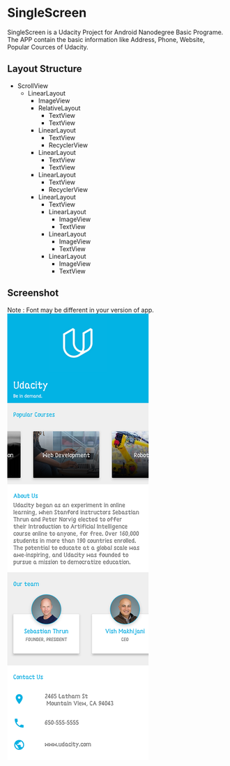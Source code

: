 # SingleScreen
SingleScreen is a Udacity Project for Android Nanodegree Basic Programe.
The APP contain the basic information like Address, Phone, Website, Popular Cources of Udacity. 

## Layout Structure
  * ScrollView
    * LinearLayout
      * ImageView
      * RelativeLayout
        * TextView
        * TextView
      * LinearLayout
        * TextView
        * RecyclerView
      * LinearLayout
        * TextView
        * TextView
      * LinearLayout
        * TextView
        * RecyclerView
      * LinearLayout
        * TextView
        * LinearLayout
          * ImageView
          * TextView
        * LinearLayout
          * ImageView
          * TextView
        * LinearLayout
          * ImageView
          * TextView
     
## Screenshot
  Note : Font may be different in your version of app.
  ![alt text](https://raw.githubusercontent.com/mangoliprasanna/SingleScreen/master/screen.png "App Screenshot")
